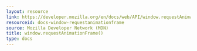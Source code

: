 ```yaml
---
layout: resource
link: https://developer.mozilla.org/en/docs/web/API/window.requestAnimationFrame
resourceid: docs-window-requestanimationframe
source: Mozilla Developer Network (MDN)
title: window.requestAnimationFrame()
type: docs
---
```


